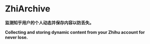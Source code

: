 # ZhiArchive

**监测知乎用户的个人动态并保存内容以防丢失。**

**Collecting and storing dynamic content from your Zhihu account for never lose.**
